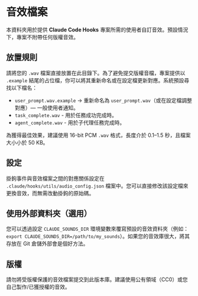 # 音效檔案

本資料夾用於提供 **Claude Code Hooks** 專案所需的使用者自訂音效。預設情況下，專案不附帶任何版權音效。

## 放置規則

請將您的 `.wav` 檔案直接放置在此目錄下。為了避免提交版權音檔，專案提供以 `.example` 結尾的占位檔，你可以將其重新命名或在設定檔更新對應。系統預設尋找以下檔名：

- `user_prompt.wav.example` → 重新命名為 `user_prompt.wav`（或在設定檔調整對應）— 一般使用者通知。
- `task_complete.wav` - 用於任務成功完成時。
- `agent_complete.wav` - 用於子代理任務完成時。

為獲得最佳效果，建議使用 16-bit PCM `.wav` 格式，長度介於 0.1–1.5 秒，且檔案大小小於 50 KB。

## 設定

掛鉤事件與音效檔案之間的對應關係設定在 `.claude/hooks/utils/audio_config.json` 檔案中。您可以直接修改該設定檔來更換音效，而無需改動掛鉤的原始碼。

## 使用外部資料夾（選用）

您可以透過設定 `CLAUDE_SOUNDS_DIR` 環境變數來覆寫預設的音效資料夾（例如：`export CLAUDE_SOUNDS_DIR=/path/to/my_sounds`）。如果您的音效庫很大，將其存放在 Git 倉儲外部會是個好方法。

## 版權

請勿將受版權保護的音效檔案提交到此版本庫。建議使用公有領域（CC0）或您自己製作/已獲授權的音效。
